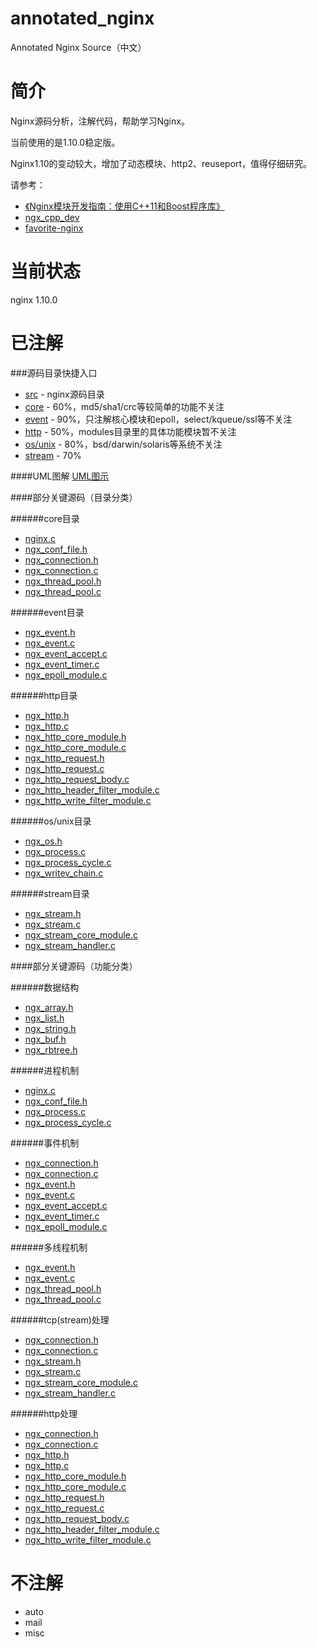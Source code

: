 # annotated_nginx
Annotated Nginx Source（中文）

# 简介
Nginx源码分析，注解代码，帮助学习Nginx。

当前使用的是1.10.0稳定版。

Nginx1.10的变动较大，增加了动态模块、http2、reuseport，值得仔细研究。

请参考：
* [《Nginx模块开发指南：使用C++11和Boost程序库》](http://item.jd.com/11785180.html)
* [ngx_cpp_dev](https://github.com/chronolaw/ngx_cpp_dev)
* [favorite-nginx](https://github.com/chronolaw/favorite-nginx)

# 当前状态
nginx 1.10.0

# 已注解

###源码目录快捷入口
* [src](/nginx/src/) - nginx源码目录
* [core](/nginx/src/core) - 60%，md5/sha1/crc等较简单的功能不关注
* [event](/nginx/src/event) - 90%，只注解核心模块和epoll，select/kqueue/ssl等不关注
* [http](/nginx/src/http) - 50%，modules目录里的具体功能模块暂不关注
* [os/unix](/nginx/src/os/unix) - 80%，bsd/darwin/solaris等系统不关注
* [stream](/nginx/src/stream) - 70%

####UML图解
[UML图示](/diagrams/readme.md)

####部分关键源码（目录分类）

######core目录
* [nginx.c](/nginx/src/core/nginx.c)
* [ngx_conf_file.h](nginx/src/core/ngx_conf_file.h)
* [ngx_connection.h](/nginx/src/core/ngx_connection.h)
* [ngx_connection.c](/nginx/src/core/ngx_connection.c)
* [ngx_thread_pool.h](/nginx/src/core/ngx_thread_pool.h)
* [ngx_thread_pool.c](/nginx/src/core/ngx_thread_pool.c)

######event目录
* [ngx_event.h](/nginx/src/event/ngx_event.h)
* [ngx_event.c](/nginx/src/event/ngx_event.c)
* [ngx_event_accept.c](/nginx/src/event/ngx_event_accept.c)
* [ngx_event_timer.c](/nginx/src/event/ngx_event_timer.c)
* [ngx_epoll_module.c](/nginx/src/event/modules/ngx_epoll_module.c)

######http目录
* [ngx_http.h](/nginx/src/http/ngx_http.h)
* [ngx_http.c](/nginx/src/http/ngx_http.c)
* [ngx_http_core_module.h](/nginx/src/http/ngx_http_core_module.h)
* [ngx_http_core_module.c](/nginx/src/http/ngx_http_core_module.c)
* [ngx_http_request.h](/nginx/src/http/ngx_http_request.h)
* [ngx_http_request.c](/nginx/src/http/ngx_http_request.c)
* [ngx_http_request_body.c](/nginx/src/http/ngx_http_request_body.c)
* [ngx_http_header_filter_module.c](/nginx/src/http/ngx_http_header_filter_module.c)
* [ngx_http_write_filter_module.c](/nginx/src/http/ngx_http_write_filter_module.c)

######os/unix目录
* [ngx_os.h](/nginx/src/os/unix/ngx_os.h)
* [ngx_process.c](/nginx/src/os/unix/ngx_process.c)
* [ngx_process_cycle.c](/nginx/src/os/unix/ngx_process_cycle.c)
* [ngx_writev_chain.c](/nginx/src/os/unix/ngx_writev_chain.c)

######stream目录
* [ngx_stream.h](/nginx/src/stream/ngx_stream.h)
* [ngx_stream.c](/nginx/src/stream/ngx_stream.c)
* [ngx_stream_core_module.c](/nginx/src/stream/ngx_stream_core_module.c)
* [ngx_stream_handler.c](/nginx/src/stream/ngx_stream_handler.c)

####部分关键源码（功能分类）

######数据结构
* [ngx_array.h](/nginx/src/core/ngx_array.h)
* [ngx_list.h](/nginx/src/core/ngx_list.h)
* [ngx_string.h](/nginx/src/core/ngx_string.h)
* [ngx_buf.h](/nginx/src/core/ngx_buf.h)
* [ngx_rbtree.h](/nginx/src/core/ngx_rbtree.h)

######进程机制
* [nginx.c](/nginx/src/core/nginx.c)
* [ngx_conf_file.h](nginx/src/core/ngx_conf_file.h)
* [ngx_process.c](nginx/src/os/unix/ngx_process.c)
* [ngx_process_cycle.c](nginx/src/os/unix/ngx_process_cycle.c)

######事件机制
* [ngx_connection.h](/nginx/src/core/ngx_connection.h)
* [ngx_connection.c](/nginx/src/core/ngx_connection.c)
* [ngx_event.h](/nginx/src/event/ngx_event.h)
* [ngx_event.c](/nginx/src/event/ngx_event.c)
* [ngx_event_accept.c](/nginx/src/event/ngx_event_accept.c)
* [ngx_event_timer.c](/nginx/src/event/ngx_event_timer.c)
* [ngx_epoll_module.c](/nginx/src/event/modules/ngx_epoll_module.c)

######多线程机制
* [ngx_event.h](/nginx/src/event/ngx_event.h)
* [ngx_event.c](/nginx/src/event/ngx_event.c)
* [ngx_thread_pool.h](/nginx/src/core/ngx_thread_pool.h)
* [ngx_thread_pool.c](/nginx/src/core/ngx_thread_pool.c)

######tcp(stream)处理
* [ngx_connection.h](/nginx/src/core/ngx_connection.h)
* [ngx_connection.c](/nginx/src/core/ngx_connection.c)
* [ngx_stream.h](/nginx/src/stream/ngx_stream.h)
* [ngx_stream.c](/nginx/src/stream/ngx_stream.c)
* [ngx_stream_core_module.c](/nginx/src/stream/ngx_stream_core_module.c)
* [ngx_stream_handler.c](/nginx/src/stream/ngx_stream_handler.c)

######http处理
* [ngx_connection.h](/nginx/src/core/ngx_connection.h)
* [ngx_connection.c](/nginx/src/core/ngx_connection.c)
* [ngx_http.h](/nginx/src/http/ngx_http.h)
* [ngx_http.c](/nginx/src/http/ngx_http.c)
* [ngx_http_core_module.h](/nginx/src/http/ngx_http_core_module.h)
* [ngx_http_core_module.c](/nginx/src/http/ngx_http_core_module.c)
* [ngx_http_request.h](/nginx/src/http/ngx_http_request.h)
* [ngx_http_request.c](/nginx/src/http/ngx_http_request.c)
* [ngx_http_request_body.c](/nginx/src/http/ngx_http_request_body.c)
* [ngx_http_header_filter_module.c](/nginx/src/http/ngx_http_header_filter_module.c)
* [ngx_http_write_filter_module.c](/nginx/src/http/ngx_http_write_filter_module.c)

# 不注解

* auto
* mail
* misc
